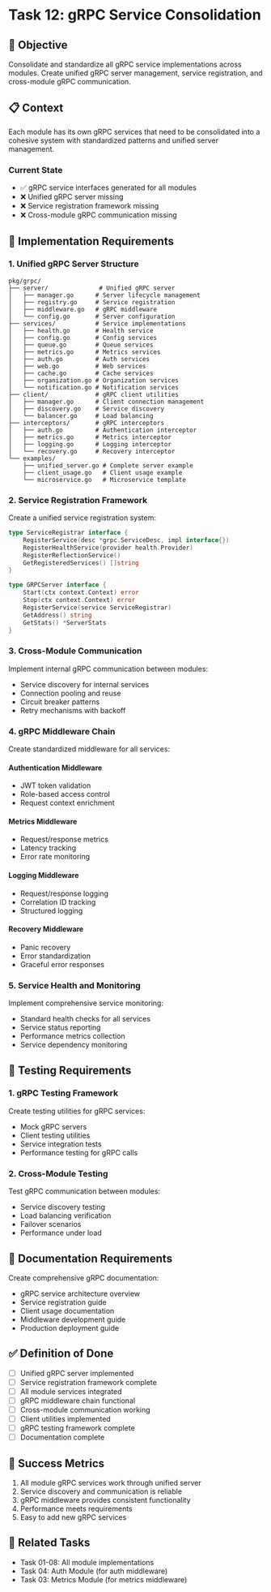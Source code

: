 <!-- file: tasks/12-grpc-service-consolidation.md -->
<!-- version: 1.0.0 -->
<!-- guid: n2o2p2q2-l2m2-5n5o-9j9k-234567890lmn -->

# Task 12: gRPC Service Consolidation

## 🎯 Objective

Consolidate and standardize all gRPC service implementations across modules.
Create unified gRPC server management, service registration, and cross-module
gRPC communication.

## 📋 Context

Each module has its own gRPC services that need to be consolidated into a
cohesive system with standardized patterns and unified server management.

### Current State

- ✅ gRPC service interfaces generated for all modules
- ❌ Unified gRPC server missing
- ❌ Service registration framework missing
- ❌ Cross-module gRPC communication missing

## 🔧 Implementation Requirements

### 1. Unified gRPC Server Structure

```text
pkg/grpc/
├── server/              # Unified gRPC server
│   ├── manager.go      # Server lifecycle management
│   ├── registry.go     # Service registration
│   ├── middleware.go   # gRPC middleware
│   └── config.go       # Server configuration
├── services/           # Service implementations
│   ├── health.go       # Health service
│   ├── config.go       # Config services
│   ├── queue.go        # Queue services
│   ├── metrics.go      # Metrics services
│   ├── auth.go         # Auth services
│   ├── web.go          # Web services
│   ├── cache.go        # Cache services
│   ├── organization.go # Organization services
│   └── notification.go # Notification services
├── client/             # gRPC client utilities
│   ├── manager.go      # Client connection management
│   ├── discovery.go    # Service discovery
│   └── balancer.go     # Load balancing
├── interceptors/       # gRPC interceptors
│   ├── auth.go         # Authentication interceptor
│   ├── metrics.go      # Metrics interceptor
│   ├── logging.go      # Logging interceptor
│   └── recovery.go     # Recovery interceptor
└── examples/
    ├── unified_server.go # Complete server example
    ├── client_usage.go   # Client usage example
    └── microservice.go   # Microservice template
```

### 2. Service Registration Framework

Create a unified service registration system:

```go
type ServiceRegistrar interface {
    RegisterService(desc *grpc.ServiceDesc, impl interface{})
    RegisterHealthService(provider health.Provider)
    RegisterReflectionService()
    GetRegisteredServices() []string
}

type GRPCServer interface {
    Start(ctx context.Context) error
    Stop(ctx context.Context) error
    RegisterService(service ServiceRegistrar)
    GetAddress() string
    GetStats() *ServerStats
}
```

### 3. Cross-Module Communication

Implement internal gRPC communication between modules:

- Service discovery for internal services
- Connection pooling and reuse
- Circuit breaker patterns
- Retry mechanisms with backoff

### 4. gRPC Middleware Chain

Create standardized middleware for all services:

#### Authentication Middleware

- JWT token validation
- Role-based access control
- Request context enrichment

#### Metrics Middleware

- Request/response metrics
- Latency tracking
- Error rate monitoring

#### Logging Middleware

- Request/response logging
- Correlation ID tracking
- Structured logging

#### Recovery Middleware

- Panic recovery
- Error standardization
- Graceful error responses

### 5. Service Health and Monitoring

Implement comprehensive service monitoring:

- Standard health checks for all services
- Service status reporting
- Performance metrics collection
- Service dependency monitoring

## 🧪 Testing Requirements

### 1. gRPC Testing Framework

Create testing utilities for gRPC services:

- Mock gRPC servers
- Client testing utilities
- Service integration tests
- Performance testing for gRPC calls

### 2. Cross-Module Testing

Test gRPC communication between modules:

- Service discovery testing
- Load balancing verification
- Failover scenarios
- Performance under load

## 📖 Documentation Requirements

Create comprehensive gRPC documentation:

- gRPC service architecture overview
- Service registration guide
- Client usage documentation
- Middleware development guide
- Production deployment guide

## ✅ Definition of Done

- [ ] Unified gRPC server implemented
- [ ] Service registration framework complete
- [ ] All module services integrated
- [ ] gRPC middleware chain functional
- [ ] Cross-module communication working
- [ ] Client utilities implemented
- [ ] gRPC testing framework complete
- [ ] Documentation complete

## 🎯 Success Metrics

1. All module gRPC services work through unified server
2. Service discovery and communication is reliable
3. gRPC middleware provides consistent functionality
4. Performance meets requirements
5. Easy to add new gRPC services

## 🔗 Related Tasks

- Task 01-08: All module implementations
- Task 04: Auth Module (for auth middleware)
- Task 03: Metrics Module (for metrics middleware)
